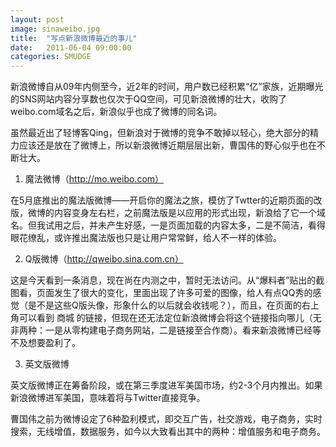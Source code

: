 ```yaml
---
layout: post
image: sinaweibo.jpg
title:  "写点新浪微博最近的事儿"
date:   2011-06-04 09:00:00
categories: SMUDGE
---
```



新浪微博自从09年内侧至今，近2年的时间，用户数已经积累“亿”家族，近期曝光的SNS网站内容分享数也仅次于QQ空间，可见新浪微博的壮大，收购了weibo.com域名之后，新浪似乎也成了微博的同名词。



虽然最近出了轻博客Qing，但新浪对于微博的竞争不敢掉以轻心，绝大部分的精力应该还是放在了微博上，所以新浪微博近期层层出新，曹国伟的野心似乎也在不断壮大。



1. 魔法微博（http://mo.weibo.com）

在5月底推出的魔法版微博——开启你的魔法之旅，模仿了Twtter的近期页面的改版，微博的内容变身左右栏，之前魔法版是以应用的形式出现，新浪给了它一个域名。但我试用之后，并未产生好感，一是页面加载的内容太多，二是不简洁，看得眼花缭乱，或许推出魔法版也只是让用户常常鲜，给人不一样的体验。



2. Q版微博（http://qweibo.sina.com.cn）

这是今天看到一条消息，现在尚在内测之中，暂时无法访问。从“爆料者”贴出的截图看，页面发生了很大的变化，里面出现了许多可爱的图像，给人有点QQ秀的感觉（是不是这些Q版头像，形象什么的以后就会收钱呢？），而且，在页面的右上角可以看到 商城 的链接，但现在还无法定位新浪微博会将这个链接指向哪儿（无非两种：一是从零构建电子商务网站，二是链接至合作商）。看来新浪微博已经等不及想要盈利了。



3. 英文版微博

英文版微博正在筹备阶段，或在第三季度进军美国市场，约2-3个月内推出。如果新浪微博进军美国，意味着将与Twitter直接竞争。



曹国伟之前为微博设定了6种盈利模式，即交互广告，社交游戏，电子商务，实时搜索，无线增值，数据服务，如今以大致看出其中的两种：增值服务和电子商务。